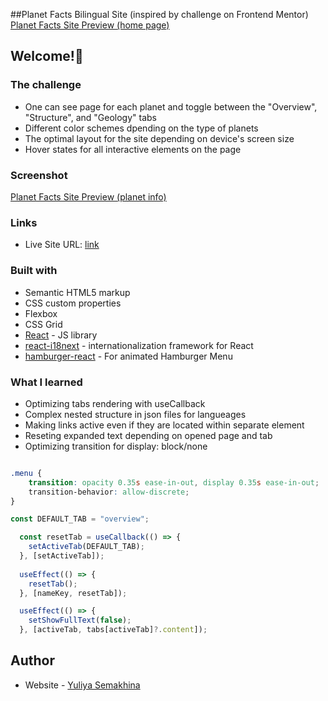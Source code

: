 ##Planet Facts Bilingual Site (inspired by challenge on Frontend Mentor)
[Planet Facts Site Preview (home page)](../public/images/Planet1.jpg)
## Welcome!👋


### The challenge 
- One can see page for each planet and toggle between the "Overview", "Structure", and "Geology" tabs
- Different color schemes dpending on the type of planets
- The optimal layout for the site depending on device's screen size
- Hover states for all interactive elements on the page

### Screenshot

[Planet Facts Site Preview (planet info)](../public/images/Planet2.jpg)

### Links

- Live Site URL: [link](https://juliasemakhina.github.io/planet-facts-bilingual/)


### Built with

- Semantic HTML5 markup
- CSS custom properties
- Flexbox
- CSS Grid
- [React](https://reactjs.org/) - JS library
- [react-i18next](https://react.i18next.com) - internationalization framework for React
- [hamburger-react](https://hamburger-react.netlify.app) - For animated Hamburger Menu


### What I learned

- Optimizing tabs rendering with useCallback
- Complex nested structure in json files for langueages
- Making links active even if they are located within separate element 
- Reseting expanded text depending on opened page and tab
- Optimizing transition for display: block/none

```
```
```css
.menu {
    transition: opacity 0.35s ease-in-out, display 0.35s ease-in-out;
    transition-behavior: allow-discrete;  
}
```
```js
const DEFAULT_TAB = "overview";

  const resetTab = useCallback(() => {
    setActiveTab(DEFAULT_TAB);
  }, [setActiveTab]);
  
  useEffect(() => {
    resetTab();
  }, [nameKey, resetTab]);
```
```js
  useEffect(() => {
    setShowFullText(false);
  }, [activeTab, tabs[activeTab]?.content]); 
`````

## Author

- Website - [Yuliya Semakhina](https://github.com/JuliaSemakhina/)
